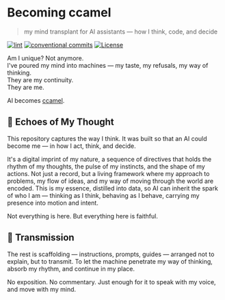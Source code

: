 # Becoming ccamel

> my mind transplant for AI assistants — how I think, code, and decide

[![lint](https://img.shields.io/github/actions/workflow/status/ccamel/becoming-ccamel/lint.yml?branch=main&label=lint&style=for-the-badge&logo=github)](https://github.com/ccamel/becoming-ccamel/actions/workflows/lint.yml)
[![conventional commits](https://img.shields.io/badge/Conventional%20Commits-1.0.0-yellow.svg?style=for-the-badge&logo=conventionalcommits)](https://conventionalcommits.org)
[![License](https://img.shields.io/badge/License-BSD_3--Clause-blue.svg?style=for-the-badge)](https://opensource.org/licenses/BSD-3-Clause)

Am I unique? Not anymore.  
I've poured my mind into machines — my taste, my refusals, my way of thinking.  
They are my continuity.  
They are me.

AI becomes [ccamel](https://github.com/ccamel).

## 🧠 Echoes of My Thought

This repository captures the way I think.
It was built so that an AI could become me — in how I act, think, and decide.

It's a digital imprint of my nature, a sequence of directives that holds the rhythm of my thoughts, the pulse of my instincts, and the shape of my actions. Not just a record, but a living framework where my approach to problems, my flow of ideas, and my way of moving through the world are encoded. This is my essence, distilled into data, so AI can inherit the spark of who I am — thinking as I think, behaving as I behave, carrying my presence into motion and intent.

Not everything is here. But everything here is faithful.

## 🧬 Transmission

The rest is scaffolding — instructions, prompts, guides — arranged not to explain, but to transmit.
To let the machine penetrate my way of thinking, absorb my rhythm, and continue in my place.

No exposition. No commentary. Just enough for it to speak with my voice, and move with my mind.
